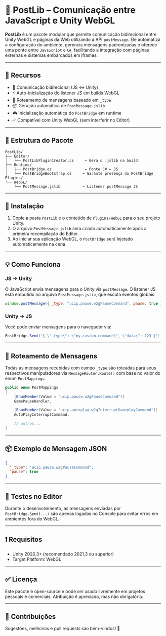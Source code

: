 
# 📡 PostLib – Comunicação entre JavaScript e Unity WebGL

**PostLib** é um pacote modular que permite comunicação bidirecional entre Unity WebGL e páginas da Web utilizando a API `postMessage`. Ele automatiza a configuração do ambiente, gerencia mensagens padronizadas e oferece uma ponte entre `JavaScript` e `C#`, facilitando a integração com páginas externas e sistemas embarcados em iframes.

---

## 🧩 Recursos

- 🔄 Comunicação bidirecional (JS ↔ Unity)
- ⚡ Auto-inicialização do listener JS em builds WebGL
- 🧠 Roteamento de mensagens baseado em `_type`
- 📦 Geração automática de `PostMessage.jslib`
- 🎮 Inicialização automática do `PostBridge` em runtime
- ✅ Compatível com Unity WebGL (sem interferir no Editor)

---

## 📁 Estrutura do Pacote

```
PostLib/
├── Editor/
│   └── PostLibPluginCreator.cs     ← Gera o .jslib na build
├── Runtime/
│   ├── PostBridge.cs               ← Ponte C# ↔ JS
│   └── PostBridgeBootstrap.cs     ← Garante presença do PostBridge
Plugins/
└── WebGL/
    └── PostMessage.jslib          ← Listener postMessage JS
```

---

## 🚀 Instalação

1. Copie a pasta `PostLib` e o conteúdo de `Plugins/WebGL` para o seu projeto Unity.
2. O arquivo `PostMessage.jslib` será criado automaticamente após a primeira recompilação do Editor.
3. Ao iniciar sua aplicação WebGL, o `PostBridge` será injetado automaticamente na cena.

---

## 💡 Como Funciona

### JS → Unity

O JavaScript envia mensagens para o Unity via `postMessage`. O listener JS está embutido no arquivo `PostMessage.jslib`, que escuta eventos globais:

```javascript
window.postMessage({ _type: "ucip.pause.w2gPauseCommand", pause: true }, "*");
```

### Unity → JS

Você pode enviar mensagens para o navegador via:

```csharp
PostBridge.Send("{ \"_type\": \"my.custom.command\", \"data\": 123 }");
```

---

## 🔄 Roteamento de Mensagens

Todas as mensagens recebidas com campo `_type` são roteadas para seus respectivos manipuladores via `MessageRouter.Route()` com base no valor do enum `PostMappings`.

```csharp
public enum PostMappings
{
    [EnumMember(Value = "ucip.pause.w2gPauseCommand")]
    GamePauseHandler,

    [EnumMember(Value = "ucip.autoplay.w2gInterruptGameplayCommand")]
    AutoPlayInterruptCommand,

    // outros...
}
```

---

## 📦 Exemplo de Mensagem JSON

```json
{
  "_type": "ucip.pause.w2gPauseCommand",
  "pause": true
}
```

---

## 🧪 Testes no Editor

Durante o desenvolvimento, as mensagens enviadas por `PostBridge.Send(...)` são apenas logadas no Console para evitar erros em ambientes fora do WebGL.

---

## ❗ Requisitos

- Unity 2020.3+ (recomendado 2021.3 ou superior)
- Target Platform: WebGL

---

## ✅ Licença

Este pacote é open-source e pode ser usado livremente em projetos pessoais e comerciais. Atribuição é apreciada, mas não obrigatória.

---

## 🤝 Contribuições

Sugestões, melhorias e pull requests são bem-vindos! 🚀
